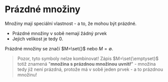 # Prázdné množiny
Množiny mají speciální vlastnost - a to, že mohou být prázdné.
- Prázdné množiny v sobě nemají žádný prvek
- Jejich velikost je tedy 0.

Prázdné množiny se značí $M=\set{}$ nebo $M=\emptyset$.

> Pozor, tyto symboly nelze kombinovat! 
> Zápis $M=\set{\emptyset}$ totiž znamená "**množina s prázdnou množinou uvnitř**" - množina tedy již není prázdná, protože má v sobě jeden prvek - a to prázdnou množinu!